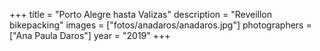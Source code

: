 +++
title = "Porto Alegre hasta Valizas"
description = "Reveillon bikepacking"
images = ["fotos/anadaros/anadaros.jpg"]
photographers = ["Ana Paula Daros"]
year = "2019"
+++
